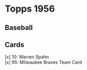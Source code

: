 # Topps 1956 
## Baseball

## Cards

[x] 10: Warren Spahn <br>[x] 95: Milwaukee Braves Team Card <br>